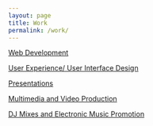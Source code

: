 ```yaml
---
layout: page
title: Work
permalink: /work/
---
```



<a href="web/">Web Development</a>

<a href="ux/">User Experience/ User Interface Design</a>

<a href="presentations/">Presentations</a>

<a href="video/">Multimedia and Video Production</a>

<a href="music/">DJ Mixes and Electronic Music Promotion</a>
